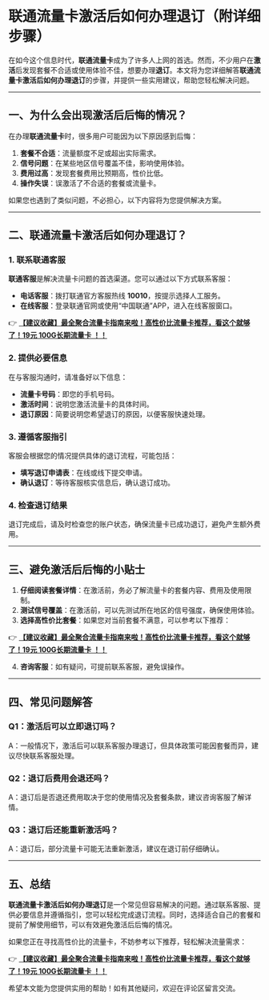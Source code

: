 # 联通流量卡激活后如何办理退订（附详细步骤）

在如今这个信息时代，**联通流量卡**成为了许多人上网的首选。然而，不少用户在**激活**后发现套餐不合适或使用体验不佳，想要办理**退订**。本文将为您详细解答**联通流量卡激活后如何办理退订**的步骤，并提供一些实用建议，帮助您轻松解决问题。

---

## 一、为什么会出现激活后后悔的情况？

在办理**联通流量卡**时，很多用户可能因为以下原因感到后悔：

1. **套餐不合适**：流量额度不足或超出实际需求。
2. **信号问题**：在某些地区信号覆盖不佳，影响使用体验。
3. **费用过高**：发现套餐费用比预期高，性价比低。
4. **操作失误**：误激活了不合适的套餐或流量卡。

如果您也遇到了类似问题，不必担心，以下内容将为您提供解决方案。

---

## 二、联通流量卡激活后如何办理退订？

### 1. 联系联通客服
**联通客服**是解决流量卡问题的首选渠道。您可以通过以下方式联系客服：
- **电话客服**：拨打联通官方客服热线 **10010**，按提示选择人工服务。
- **在线客服**：登录联通官网或使用“中国联通”APP，进入在线客服窗口。

👉 **[【建议收藏】最全聚合流量卡指南来啦！高性价比流量卡推荐，看这个就够了！19元 100G长期流量卡 ！！](https://bit.ly/Liuliangka)**

### 2. 提供必要信息
在与客服沟通时，请准备好以下信息：
- **流量卡号码**：即您的手机号码。
- **激活时间**：说明您激活流量卡的具体时间。
- **退订原因**：简要说明您希望退订的原因，以便客服快速处理。

### 3. 遵循客服指引
客服会根据您的情况提供具体的退订流程，可能包括：
- **填写退订申请表**：在线或线下提交申请。
- **确认退订**：等待客服核实信息后，确认退订成功。

### 4. 检查退订结果
退订完成后，请及时检查您的账户状态，确保流量卡已成功退订，避免产生额外费用。

---

## 三、避免激活后后悔的小贴士

1. **仔细阅读套餐详情**：在激活前，务必了解流量卡的套餐内容、费用及使用限制。
2. **测试信号覆盖**：在激活前，可以先测试所在地区的信号强度，确保使用体验。
3. **选择高性价比套餐**：如果您对当前套餐不满意，可以参考以下推荐：
   
👉 **[【建议收藏】最全聚合流量卡指南来啦！高性价比流量卡推荐，看这个就够了！19元 100G长期流量卡 ！！](https://bit.ly/Liuliangka)**

4. **咨询客服**：如有疑问，可提前联系客服，避免误操作。

---

## 四、常见问题解答

### Q1：激活后可以立即退订吗？
A：一般情况下，激活后可以联系客服办理退订，但具体政策可能因套餐而异，建议尽快联系客服处理。

### Q2：退订后费用会退还吗？
A：退订后是否退还费用取决于您的使用情况及套餐条款，建议咨询客服了解详情。

### Q3：退订后还能重新激活吗？
A：退订后，部分流量卡可能无法重新激活，建议在退订前仔细确认。

---

## 五、总结

**联通流量卡激活后如何办理退订**是一个常见但容易解决的问题。通过联系客服、提供必要信息并遵循指引，您可以轻松完成退订流程。同时，选择适合自己的套餐和提前了解使用细节，可以有效避免激活后后悔的情况。

如果您正在寻找高性价比的流量卡，不妨参考以下推荐，轻松解决流量需求：

👉 **[【建议收藏】最全聚合流量卡指南来啦！高性价比流量卡推荐，看这个就够了！19元 100G长期流量卡 ！！](https://bit.ly/Liuliangka)**

希望本文能为您提供实用的帮助！如有其他疑问，欢迎在评论区留言交流。